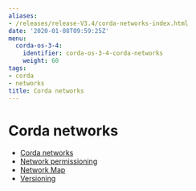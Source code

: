 ```yaml
---
aliases:
- /releases/release-V3.4/corda-networks-index.html
date: '2020-01-08T09:59:25Z'
menu:
  corda-os-3-4:
    identifier: corda-os-3-4-corda-networks
    weight: 60
tags:
- corda
- networks
title: Corda networks
---
```



# Corda networks



* [Corda networks](corda-test-networks.md)
* [Network permissioning](permissioning.md)
* [Network Map](network-map.md)
* [Versioning](versioning.md)



